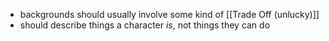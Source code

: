 - backgrounds should usually involve some kind of [[Trade Off (unlucky)]]
- should describe things a character *is*, not things they can do
